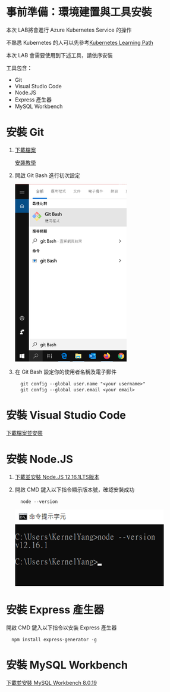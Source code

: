 # 事前準備：環境建置與工具安裝
本次 LAB將會進行 Azure Kubernetes Service 的操作

不熟悉 Kubernetes 的人可以先參考[Kubernetes Learning Path](./Kubernetes_Learning_Path.pdf)

本次 LAB 會需要使用到下述工具，請依序安裝

工具包含：
* Git
* Visual Studio Code
* Node.JS
* Express 產生器
* MySQL Workbench

# 安裝 Git
1. [下載檔案](https://git-scm.com/)

   [安裝教學](https://git-scm.com/book/zh-tw/v2/%E9%96%8B%E5%A7%8B-Git-%E5%AE%89%E8%A3%9D%E6%95%99%E5%AD%B8)
   
2. 開啟 Git Bash 進行初次設定

   <img src="./image/0_Prework/gitbash.png" width="300">

3. 在 Git Bash 設定你的使用者名稱及電子郵件
   
         git config --global user.name "<your username>"
         git config --global user.email <your email>




# 安裝 Visual Studio Code
   [下載檔案並安裝](https://code.visualstudio.com/)




# 安裝 Node.JS
1. [下載並安裝 Node.JS 12.16.1LTS版本](https://nodejs.org/en/)
2. 開啟 CMD 鍵入以下指令顯示版本號，確認安裝成功

         node --version

   <img src="./image/0_Prework/nodjsversion.png" width="400">




# 安裝 Express 產生器
   開啟 CMD 鍵入以下指令以安裝 Express 產生器

      npm install express-generator -g




# 安裝 MySQL Workbench
   [下載並安裝 MySQL Workbench 8.0.19](https://dev.mysql.com/downloads/workbench/)




